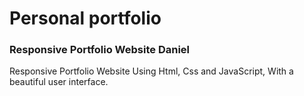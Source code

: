# Personal portfolio

### Responsive Portfolio Website Daniel
Responsive Portfolio Website Using Html, Css and JavaScript, With a beautiful user interface.
